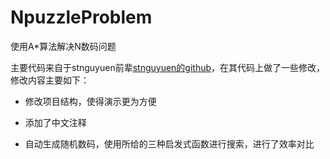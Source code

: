 # NpuzzleProblem
使用A*算法解决N数码问题


主要代码来自于stnguyuen前辈[stnguyuen的github](https://github.com/stnguyen/nPuzzle)，在其代码上做了一些修改，修改内容主要如下：

+ 修改项目结构，使得演示更为方便

+ 添加了中文注释

+ 自动生成随机数码，使用所给的三种启发式函数进行搜索，进行了效率对比
